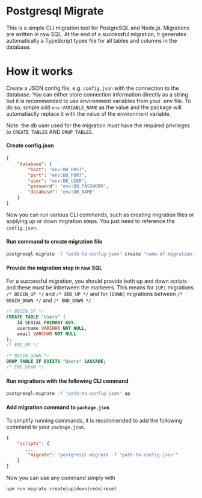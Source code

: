 # Postgresql Migrate

This is a simple CLI migration tool for PostgreSQL and Node.js. Migrations are written in raw SQL. At the end of a successful migration, it generates automatically a TypeScript types file for all tables and columns in the database.

# How it works

Create a JSON config file, e.g. `config.json` with the connection to the database. You can either store connection information directly as a string but it is recommended to use environment variables from your .env file. To do so, simple add `env:VARIABLE_NAME` as the value and the package will automatiaclly replace it with the value of the environment variable.

Note: the db user used for the migration must have the required privileges to `CREATE TABLES` AND `DROP TABLES`.

#### Create config.json

```json
{
    "database": {
        "host": "env:DB_HOST",
        "port": "env:DB_PORT",
        "user": "env:DB_USER",
        "password": "env:DB_PASSWORD",
        "database": "env:DB_NAME"
    }
}
```

Now you can run various CLI commands, such as creating migration files or applying up or down migration steps. You just need to reference the `config.json`.

#### Run command to create migration file

```bash
postgresql-migrate -f "path-to-config-json" create "name-of-migration-file"

```

#### Provide the migration step in raw SQL

For a successful migration, you should provide both up and down scripts and these must be inbetween the markeers. This means for `[UP]` migrations `/* BEGIN_UP */` and `/* END_UP */` and for `[DOWN]` migrations between `/* BEGIN_DOWN */` and `/* END_DOWN */`

```sql
/* BEGIN_UP */
CREATE TABLE "Users" (
    id SERIAL PRIMARY KEY,
    username VARCHAR NOT NULL,
    email VARCHAR NOT NULL
);
/* END_UP */

/* BEGIN_DOWN */
DROP TABLE IF EXISTS "Users" CASCADE;
/* END_DOWN */

```

#### Run migrations with the following CLI command

```bash
postgresql-migrate -f "path-to-config-json" up
```

#### Add migration command to `package.json`

To simplify running commands, it is recommended to add the following command to your `package.json`.

```json
{
    "scripts": {
       ...
        "migrate": "postgresql-migrate -f 'path-to-config-json'"
    }
}
```

Now you can use any command simply with

```bash
npm run migrate create|up|down|redo|reset
```
